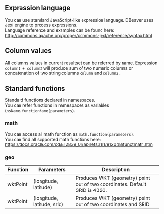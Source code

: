 ## Expression language

You can use standard JavaScript-like expression language. DBeaver uses Jexl engine to process expressions.  
Language reference and examples can be found here: http://commons.apache.org/proper/commons-jexl/reference/syntax.html

## Column values

All columns values in current resultset can be referred by name.
Expression `column1 + column2` will produce sum of two numeric columns or concatenation of two string columns `column` and `column2`.

## Standard functions

Standard functions declared in namespaces.  
You can refer functions in namespaces as variables (`nsName.functionName(parameters`).

### math

You can access all math function as `math.function(parameters)`.  
You can find all supported math functions here: https://docs.oracle.com/cd/E12839_01/apirefs.1111/e12048/functmath.htm

### geo

Function | Parameters | Description
---|---|---
wktPoint|(longitude, latitude)|Produces WKT (geometry) point out of two coordinates. Default SRID is 4326.
wktPoint|(longitude, latitude, srid)|Produces WKT (geometry) point out of two coordinates and SRID
